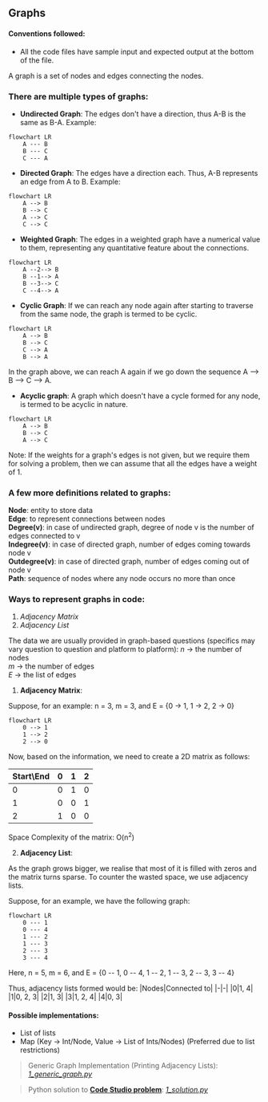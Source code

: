 ## Graphs

#### Conventions followed:
- All the code files have sample input and expected output at the bottom of the file.

A graph is a set of nodes and edges connecting the nodes.

### There are multiple types of graphs:
- **Undirected Graph**: The edges don't have a direction, thus A-B is the same as B-A.
Example:
```mermaid
flowchart LR
    A --- B
    B --- C
    C --- A
```
- **Directed Graph**: The edges have a direction each. Thus, A-B represents an edge from A to B.
Example:
```mermaid
flowchart LR
    A --> B
    B --> C
    A --> C
    C --> C
```
- **Weighted Graph**: The edges in a weighted graph have a numerical value to them, representing any quantitative feature about the connections.
```mermaid
flowchart LR
    A --2--> B
    B --1--> A
    B --3--> C
    C --4--> A
```
- **Cyclic Graph**: If we can reach any node again after starting to traverse from the same node, the graph is termed to be cyclic.
```mermaid
flowchart LR
    A --> B
    B --> C
    C --> A
    B --> A
```
In the graph above, we can reach A again if we go down the sequence A --> B --> C --> A.
- **Acyclic graph**: A graph which doesn't have a cycle formed for any node, is termed to be acyclic in nature.
```mermaid
flowchart LR
    A --> B
    B --> C
    A --> C
```

Note: If the weights for a graph's edges is not given, but we require them for solving a problem, then we can assume that all the edges have a weight of 1.

### A few more definitions related to graphs:

**Node**: entity to store data<br>
**Edge**: to represent connections between nodes<br>
**Degree(v)**: in case of undirected graph, degree of node v is the number of edges connected to v<br>
**Indegree(v)**: in case of directed graph, number of edges coming towards node v<br>
**Outdegree(v)**: in case of directed graph, number of edges coming out of node v<br>
**Path**: sequence of nodes where any node occurs no more than once

### Ways to represent graphs in code:
1. *Adjacency Matrix*
2. *Adjacency List*

The data we are usually provided in graph-based questions (specifics may vary question to question and platform to platform):
*n* -> the number of nodes<br>
*m* -> the number of edges<br>
*E* -> the list of edges

1. **Adjacency Matrix**:

Suppose, for an example:
n = 3, m = 3, and E = {0 -> 1, 1 -> 2, 2 -> 0}

```mermaid
flowchart LR
    0 --> 1
    1 --> 2
    2 --> 0
```

Now, based on the information, we need to create a 2D matrix as follows:

|Start\End|0|1|2|
|-|-|-|-|
|0|0|1|0|
|1|0|0|1|
|2|1|0|0|

Space Complexity of the matrix: O(n<sup>2</sup>)

2. **Adjacency List**:

As the graph grows bigger, we realise that most of it is filled with zeros and the matrix turns sparse. To counter the wasted space, we use adjacency lists.

Suppose, for an example, we have the following graph:
```mermaid
flowchart LR
    0 --- 1
    0 --- 4
    1 --- 2
    1 --- 3
    2 --- 3
    3 --- 4
```

Here, n = 5, m = 6, and E = {0 -- 1, 0 -- 4, 1 -- 2, 1 -- 3, 2 -- 3, 3 -- 4}

Thus, adjacency lists formed would be:
|Nodes|Connected to|
|-|-|
|0|1, 4|
|1|0, 2, 3|
|2|1, 3|
|3|1, 2, 4|
|4|0, 3|

#### Possible implementations:

- List of lists
- Map (Key -> Int/Node, Value -> List of Ints/Nodes) (Preferred due to list restrictions)

> Generic Graph Implementation (Printing Adjacency Lists): [*1_generic_graph.py*](source/1_generic_graph.py)

> Python solution to [**Code Studio problem**](https://www.codingninjas.com/studio/problems/create-a-graph-and-print-it_1214551?topList=love-babbar-dsa-sheet-problems&leftPanelTab=0&utm_source=youtube&utm_medium=affiliate&utm_campaign=Lovebabbar): [*1_solution.py*](source/1_solution.py)